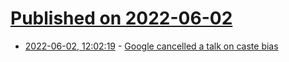 # [Published on 2022-06-02](index.md)

* [2022-06-02, 12:02:19](https://news.ycombinator.com/item?id=31593799) - [Google cancelled a talk on caste bias](https://www.washingtonpost.com/technology/2022/06/02/google-caste-equality-labs-tanuja-gupta/)
